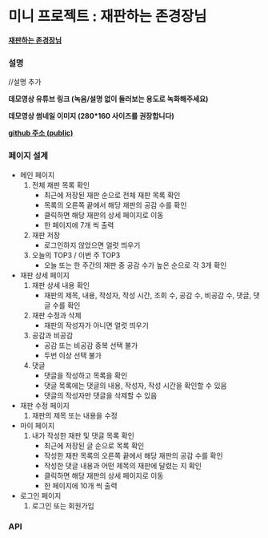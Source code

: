 # 미니 프로젝트 : 재판하는 존경장님
[**재판하는 존경장님**](http://starandnight.shop/)
### 설명
//설명 추가

**데모영상 유튜브 링크 (녹음/설명 없이 둘러보는 용도로 녹화해주세요)**



**데모영상 썸네일 이미지 (280*160 사이즈를 권장합니다)**


[**github 주소 (public)**](https://github.com/jeangho293/_week1)

### 페이지 설계

- 메인 페이지
  1. 전체 재판 목록 확인
     - 최근에 저장된 재판 순으로 전체 재판 목록 확인
     - 목록의 오른쪽 끝에서 해당 재판의 공감 수를 확인
     - 클릭하면 해당 재판의 상세 페이지로 이동
     - 한 페이지에 7개 씩 출력
  2. 재판 저장
     - 로그인하지 않았으면 얼럿 띄우기
  3. 오늘의 TOP3 / 이번 주 TOP3
     - 오늘 또는 한 주간의 재판 중 공감 수가 높은 순으로 각 3개 확인
- 재판 상세 페이지
  1. 재판 상세 내용 확인
     - 재판의 제목, 내용, 작성자, 작성 시간, 조회 수, 공감 수, 비공감 수, 댓글, 댓글 수를 확인
  2. 재판 수정과 삭제
     - 재판의 작성자가 아니면 얼럿 띄우기
  3. 공감과 비공감
     - 공감 또는 비공감 중복 선택 불가
     - 두번 이상 선택 불가
  4. 댓글
     - 댓글을 작성하고 목록을 확인
     - 댓글 목록에는 댓글의 내용, 작성자, 작성 시간을 확인할 수 있음
     - 댓글의 작성자만 댓글을 삭제할 수 있음
- 재판 수정 페이지
  1. 재판의 제목 또는 내용을 수정
- 마이 페이지
  1. 내가 작성한 재판 및 댓글 목록 확인
     - 최근에 저장된 글 순으로 목록 확인
     - 작성한 재판 목록의 오른쪽 끝에서 해당 재판의 공감 수를 확인
     - 작성한 댓글 내용과 어떤 제목의 재판에 달렸는 지 확인
     - 클릭하면 해당 재판의 상세 페이지로 이동
     - 한 페이지에 10개 씩 출력
- 로그인 페이지
  1. 로그인 또는 회원가입
    
### API